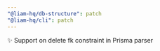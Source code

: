 ```yaml
---
"@liam-hq/db-structure": patch
"@liam-hq/cli": patch
---
```


✨ Support on delete fk constraint in Prisma parser
